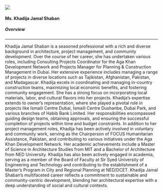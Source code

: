 [![](https://giki.edu.pk/wp-content/uploads/2025/05/kh-jamal1-233x300.jpg)](https://giki.edu.pk/wp-content/uploads/2025/05/kh-jamal1.jpg)
#### Ms. Khadija Jamal Shaban
##### Overview
* * *
Khadija Jamal Shaban is a seasoned professional with a rich and diverse background in architecture, project management, and community development. Over the course of her career, she has undertaken various roles, including Consulting Projects Coordinator for the Aga Khan Development Network and Projects Manager for Planning & Construction Management in Dubai.
Her extensive experience includes managing a range of projects in diverse locations such as Tajikistan, Afghanistan, Pakistan, and Madagascar. Khadija excels in coordinating and managing in-country construction teams, maximizing local economic benefits, and fostering community engagement. She has a strong focus on incorporating local materials, labor, and cultural flavors into her projects.
Khadija’s expertise extends to owner’s representation, where she played a pivotal role in projects like Ismaili Centre Dubai, Ismaili Centre Dushanbe, Dubai Park, and various branches of Habib Bank Limited. Her responsibilities encompassed guiding design teams, obtaining approvals, and ensuring the successful completion of projects within time and budget constraints.
In addition to her project management roles, Khadija has been actively involved in voluntary and community work, serving as the Chairperson of FOCUS Humanitarian Assistance, Pakistan, and contributing to various initiatives under the Aga Khan Development Network.
Her academic achievements include a Master of Science in Architecture Studies from MIT and a Bachelor of Architecture from NED University. Khadija has also been actively engaged in academia, serving as a member of the Board of Faculty at Sir Syed University of Engineering and Technology and contributing to the establishment of a Master’s Program in City and Regional Planning at NED/DCET.
Khadija Jamal Shaban’s multifaceted career reflects a commitment to sustainable and community-centric development, blending her architectural expertise with a deep understanding of social and cultural contexts.
